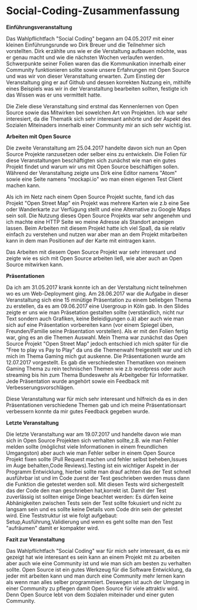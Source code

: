 # Social-Coding-Zusammenfassung

**Einführungsveranstaltung**

Das Wahlpflichtfach "Social Coding" begann am 04.05.2017 mit einer kleinen Einführungsrunde wo Dirk Breuer und die Teilnehmer sich vorstellten. Dirk erzählte uns wie er die Verstaltung aufbauen möchte, was er genau macht und wie die nächsten Wochen verlaufen werden.
Schwerpunkte seiner Folien waren das die Kommunikation innerhalb einer Community funktionieren sollte sowie unsere Erfahrungen mit Open Source und was wir von dieser Veranstaltung erwarten. Zum Einstieg der Veranstaltung ging er auf Github und dessen korrekten Nutzung ein, mithilfe eines Beispiels was wir in der Veranstaltung bearbeiten sollten, festigte ich das Wissen was er uns vermittelt hatte.

Die Ziele diese Veranstaltung sind erstmal das Kennenlernen von Open Source sowie das Mitwirken bei sowelchen Art von Projekten. Ich war sehr interesiert, da die Thematik sich sehr interesant anhörte und der Aspekt des Sozialen Miteinaders innerhalb einer Community mir an sich sehr wichtig ist.

**Arbeiten mit Open Source**

Die zweite Veranstaltung am 25.04.2017 handelte davon sich nun an Open Source Projekte ranzusetzen oder selber eins zu entwickeln. Die Folien für diese Veranstaltungen beschäftigten sich zunächst wie man ein gutes Projekt findet und warum wir uns mit Open Source beschäftigen sollen. Während der Veranstaltung zeigte uns Dirk eine Editor namens "Atom" sowie eine Seite namens "mockapi.io" wo man einen eigenen Test Client machen kann.

Als ich im Netz nach einem Open Source Projekt suchte, fand ich das Projekt "Open Street Map" ein Projekt was mehrere
Karten wie z.b eine See oder Wanderkarte zur Verfügung stellt und eine Alternative zu Google Maps sein soll. Die Nutzung dieses Open Source Projekts war sehr angenehm und ich machte eine HTTP Seite wo meine Adresse als Standort anzeigen lassen. Beim Arbeiten mit diesem Projekt hatte ich viel Spaß, da sie relativ einfach zu verstehen und nutzen war aber man an dem Projekt mitarbeiten kann in dem man Positionen auf der Karte mit eintragen kann. 

Das Arbeiten mit diesem Open Source Projekt war sehr interesant und zeigte wie es sich mit Open Source arbeiten ließ, wie aber auch an Open Source mitwirken kann. 

**Präsentationen**

Da ich am 31.05.2017 krank konnte ich an der Verstaltung nicht teilnehmen wo es um Web-Deployment ging. Am 28.06.2017 war die Aufgabe in dieser Veranstaltung sich eine 15 minütige Präsentation zu einem beliebgen Thema zu erstellen, da es am 09.06.2017 eine Usergroup in Köln gab. In den Slides zeigte er uns wie man Präsetation gestalten sollte (verständlich, nicht nur Text sondern auch Grafiken, keine Beleidigungen o.ä) aber auch wie man sich auf eine Präsentation vorbereiten kann (vor einem Spiegel üben, Freunden/Familie seine Präsentation vorstellen). Als er mit den Folien fertig war, ging es an die Themen Auswahl. Mein Thema war zunächst das Open Source Projekt "Open Street Map" jedoch entschied ich mich später für die "Free to play vs Pay to Play" da uns die Themenwahl freigestellt war und ich mich im Thema Gaming mich gut auskenne. Die Präsentationen wurde am 12.07.2017 vorgestellt. Es gab die verschiedesten Thematiken von meinem Gaming Thema zu rein technischen Themen wie z.b wordpress oder auch streaming bis hin zum Thema Bundeswehr als Arbeitgeber für Informatiker. Jede Präsentation wurde angehört sowie ein Feedback mit Verbesserungsvorschlägen.

Diese Veranstaltung war für mich sehr interesant und hilfreich da es in den Präsentationen verschiedene Themen gab und ich meine Präsentationsart verbessern konnte da mir gutes Feedback gegeben wurde. 

**Letzte Veranstaltung**

Die letzte Veranstaltung war am 19.07.2017 und handelte davon wie man sich in Open Source Projekten sich verhalten sollte,z.B. wie man Fehler melden sollte (möglichst viele Informationen in einem freundlichen Umgangston) aber auch wie man Fehler selber in einem Open Source Projekt fixen sollte (Pull Request machen und fehler selbst beheben,Issues im Auge behalten,Code Reviews).Testing ist ein wichtiger Aspekt in der Programm Entwicklung, hierbei sollte man drauf achten das der Test schnell ausführbar ist und im Code zuerst der Test geschrieben werden muss dann die Funktion die getestet werden soll. Mit diesen Tests wird sichergestellt das der Code den man geschrieben hat,korrekt ist. Damit der Test zuverlässig ist sollten einige Dinge beachtet werden: Es dürfen keine Abhänigkeiten zwischen Tests sein der Test sollte fokusiert und nicht zu langsam sein und es sollte keine Details vom Code drin sein der getestet wird. Eine Teststruktur ist wie folgt aufgebaut: Setup,Ausführung,Validierung und wenn es geht sollte man den Test "aufräumen" damit er kompakter wird. 

**Fazit zur Veranstaltung**

Das Wahlpflichtfach "Social Coding" war für mich sehr interesant, da es mir gezeigt hat wie interesant es sein kann an einem Projekt mit zu arbeiten aber auch wie eine Community ist und wie man sich am besten zu verhalten sollte. Open Source ist ein gutes Werkzeug für die Software Entwicklung, da jeder mit arbeiten kann und man durch eine Community mehr lernen kann als wenn man alles selber programmiert. Deswegen ist auch der Umgang in einer Community zu pflegen damit Open Source für viele attraktiv wird. Denn Open Source lebt von dem Sozialen miteinader und einer guten Community. 




